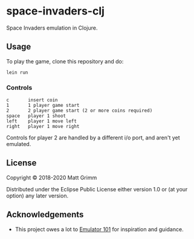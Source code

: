 # space-invaders-clj

Space Invaders emulation in Clojure.

## Usage

To play the game, clone this repository and do:

    lein run
    
### Controls

    c       insert coin
    1       1 player game start
    2       2 player game start (2 or more coins required)
    space   player 1 shoot
    left    player 1 move left
    right   player 1 move right
    
Controls for player 2 are handled by a different i/o port, and aren't yet emulated.

## License

Copyright © 2018-2020 Matt Grimm

Distributed under the Eclipse Public License either version 1.0 or (at
your option) any later version.

## Acknowledgements

* This project owes a lot to [Emulator 101](http://www.emulator101.com) for inspiration and guidance. 